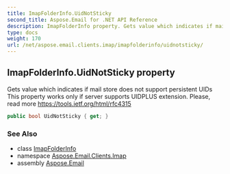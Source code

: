 ```yaml
---
title: ImapFolderInfo.UidNotSticky
second_title: Aspose.Email for .NET API Reference
description: ImapFolderInfo property. Gets value which indicates if mail store does not support persistent UIDs This property works only if server supports UIDPLUS extension. Please read more https//tools.ietf.org/html/rfc4315
type: docs
weight: 170
url: /net/aspose.email.clients.imap/imapfolderinfo/uidnotsticky/
---
```

## ImapFolderInfo.UidNotSticky property

Gets value which indicates if mail store does not support persistent UIDs This property works only if server supports UIDPLUS extension. Please, read more https://tools.ietf.org/html/rfc4315

```csharp
public bool UidNotSticky { get; }
```

### See Also

* class [ImapFolderInfo](../)
* namespace [Aspose.Email.Clients.Imap](../../imapfolderinfo/)
* assembly [Aspose.Email](../../../)


